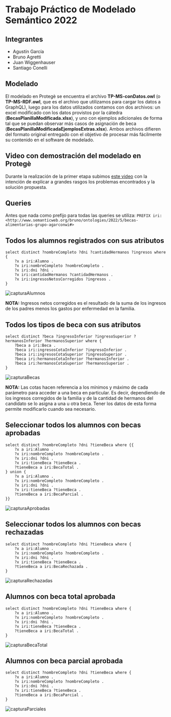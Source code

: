 # Trabajo Práctico de Modelado Semántico 2022
## Integrantes
* Agustín García
* Bruno Agretti
* Juan Wiggenhauser
* Santiago Conelli

## Modelado
El modelado en Protegè se encuentra el archivo **TP-MS-conDatos.owl** (o **TP-MS-RDF.owl**, que es el archivo que utilizamos para cargar los datos a GraphQL), luego para los datos utilizados contamos con dos archivos: un excel modificado con los datos provistos por la cátedra (**BecasPlanillaModificada.xlsx**), y uno con ejemplos adicionales de forma tal que se puedan observar más casos de asignación de beca (**BecasPlanillaModificadaEjemplosExtras.xlsx**). Ambos archivos difieren del formato original entregado con el objetivo de procesar más fácilmente su contenido en el software de modelado.

## Video con demostración del modelado en Protegè
Durante la realización de la primer etapa subimos [este video](https://www.youtube.com/watch?v=Af2zAfW4mm0&t=202s&ab_channel=BrunoAgretti) con la intención de explicar a grandes rasgos los problemas encontrados y la solución propuesta.

## Queries
Antes que nada como prefijo para todas las queries se utiliza: ` PREFIX iri: <http://www.semanticweb.org/bruno/ontologies/2022/5/becas-alimentarias-grupo-agarconwi#> `

## Todos los alumnos registrados con sus atributos
```
select distinct ?nombreCompleto ?dni ?cantidadHermanos ?ingresos where {
	?x a iri:Alumno .
    ?x iri:nombreCompleto ?nombreCompleto .
    ?x iri:dni ?dni .
    ?x iri:cantidadHermanos ?cantidadHermanos .
    ?x iri:ingresosNetosCorregidos ?ingresos .
}
```
![capturaAlumnos](https://user-images.githubusercontent.com/62401276/182728723-94385045-3195-4ab3-8249-d34dcdc720ae.png)

**NOTA:** Ingresos netos corregidos es el resultado de la suma de los ingresos de los padres menos los gastos por enfermedad en la familia.

## Todos los tipos de beca con sus atributos
```
select distinct ?beca ?ingresoInferior ?ingresoSuperior ?hermanosInferior ?hermanosSuperior where {
	?beca a iri:Beca .
    ?beca iri:ingresosCotaInferior ?ingresoInferior .
    ?beca iri:ingresosCotaSuperior ?ingresoSuperior .
    ?beca iri:hermanosCotaInferior ?hermanosInferior .
    ?beca iri:hermanosCotaSuperior ?hermanosSuperior .
}
```
![capturaBecas](https://user-images.githubusercontent.com/62401276/182728696-a3eca04f-4eb7-4da6-8f88-b76f03f1dc77.png)

**NOTA:** Las cotas hacen referencia a los mínimos y máximo de cada parámetro para acceder a una beca en particular. Es decir, dependiendo de los ingresos corregidos de la familia y de la cantidad de hermanos del candidato se lo asigna a una u otra beca. Tener los datos de esta forma permite modificarlo cuando sea necesario. 

## Seleccionar todos los alumnos con becas aprobadas
```
select distinct ?nombreCompleto ?dni ?tieneBeca where {{
	?x a iri:Alumno .
    ?x iri:nombreCompleto ?nombreCompleto .
    ?x iri:dni ?dni .
    ?x iri:tieneBeca ?tieneBeca .
    ?tieneBeca a iri:BecaTotal . 
} union {
    ?x a iri:Alumno .
    ?x iri:nombreCompleto ?nombreCompleto .
    ?x iri:dni ?dni .
    ?x iri:tieneBeca ?tieneBeca .
    ?tieneBeca a iri:BecaParcial .
}}
```
![capturaAprobadas](https://user-images.githubusercontent.com/62401276/182728652-181a493e-f8be-4fee-ab93-37e7d4ba4772.png)

## Seleccionar todos los alumnos con becas rechazadas
```
select distinct ?nombreCompleto ?dni ?tieneBeca where { 
	?x a iri:Alumno .
    ?x iri:nombreCompleto ?nombreCompleto .
    ?x iri:dni ?dni .
    ?x iri:tieneBeca ?tieneBeca .
    ?tieneBeca a iri:BecaRechazada . 
}
``` 
![capturaRechazadas](https://user-images.githubusercontent.com/62401276/182728866-2895ab16-ecb5-4228-93a5-9924f2ef2209.png)


## Alumnos con beca total aprobada
```
select distinct ?nombreCompleto ?dni ?tieneBeca where {
	?x a iri:Alumno .
    ?x iri:nombreCompleto ?nombreCompleto .
    ?x iri:dni ?dni .
    ?x iri:tieneBeca ?tieneBeca .
    ?tieneBeca a iri:BecaTotal . 
}
```
![capturaBecaTotal](https://user-images.githubusercontent.com/62401276/182728846-6f3df5cb-d268-41bd-992c-846a63aa04aa.png)


## Alumnos con beca parcial aprobada
```
select distinct ?nombreCompleto ?dni ?tieneBeca where {
	?x a iri:Alumno .
    ?x iri:nombreCompleto ?nombreCompleto .
    ?x iri:dni ?dni .
    ?x iri:tieneBeca ?tieneBeca .
    ?tieneBeca a iri:BecaParcial . 
}
```
![capturaParciales](https://user-images.githubusercontent.com/62401276/182728756-cdde4706-5fd7-4a66-8a1f-5b557bd36bd9.png)


